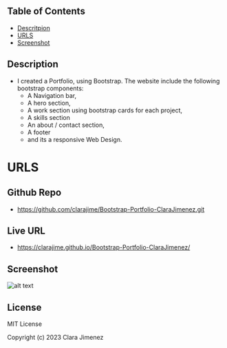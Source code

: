 ## Table of Contents
* [Descritpion](#description)
* [URLS](#urls)
* [Screenshot](#screenshot)

## Description
* I created a Portfolio, using Bootstrap. The website include the following bootstrap components:
  * A Navigation bar,
  * A hero section,
  * A work section using bootstrap cards for each project,
  * A skills section 
  * An about / contact section,
  * A footer
  * and its a responsive Web Design.


# URLS
## Github Repo
* https://github.com/clarajime/Bootstrap-Portfolio-ClaraJimenez.git

## Live URL
* https://clarajime.github.io/Bootstrap-Portfolio-ClaraJimenez/




## Screenshot
![alt text]()


## License 
MIT License

Copyright (c) 2023 Clara Jimenez

